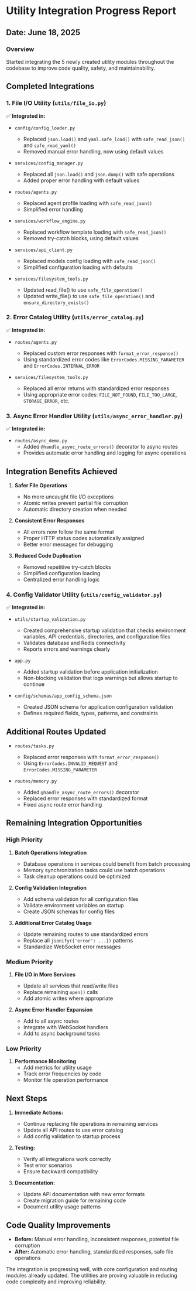 # Utility Integration Progress Report

## Date: June 18, 2025

### Overview
Started integrating the 5 newly created utility modules throughout the codebase to improve code quality, safety, and maintainability.

## Completed Integrations

### 1. File I/O Utility (`utils/file_io.py`)
✅ **Integrated in:**
- `config/config_loader.py`
  - Replaced `json.load()` and `yaml.safe_load()` with `safe_read_json()` and `safe_read_yaml()`
  - Removed manual error handling, now using default values
  
- `services/config_manager.py`
  - Replaced all `json.load()` and `json.dump()` with safe operations
  - Added proper error handling with default values
  
- `routes/agents.py`
  - Replaced agent profile loading with `safe_read_json()`
  - Simplified error handling

- `services/workflow_engine.py`
  - Replaced workflow template loading with `safe_read_json()`
  - Removed try-catch blocks, using default values

- `services/api_client.py`
  - Replaced models config loading with `safe_read_json()`
  - Simplified configuration loading with defaults

- `services/filesystem_tools.py`
  - Updated read_file() to use `safe_file_operation()`
  - Updated write_file() to use `safe_file_operation()` and `ensure_directory_exists()`

### 2. Error Catalog Utility (`utils/error_catalog.py`)
✅ **Integrated in:**
- `routes/agents.py`
  - Replaced custom error responses with `format_error_response()`
  - Using standardized error codes like `ErrorCodes.MISSING_PARAMETER` and `ErrorCodes.INTERNAL_ERROR`
  
- `services/filesystem_tools.py`
  - Replaced all error returns with standardized error responses
  - Using appropriate error codes: `FILE_NOT_FOUND`, `FILE_TOO_LARGE`, `STORAGE_ERROR`, etc.

### 3. Async Error Handler Utility (`utils/async_error_handler.py`)
✅ **Integrated in:**
- `routes/async_demo.py`
  - Added `@handle_async_route_errors()` decorator to async routes
  - Provides automatic error handling and logging for async operations

## Integration Benefits Achieved

1. **Safer File Operations**
   - No more uncaught file I/O exceptions
   - Atomic writes prevent partial file corruption
   - Automatic directory creation when needed

2. **Consistent Error Responses**
   - All errors now follow the same format
   - Proper HTTP status codes automatically assigned
   - Better error messages for debugging

3. **Reduced Code Duplication**
   - Removed repetitive try-catch blocks
   - Simplified configuration loading
   - Centralized error handling logic

### 4. Config Validator Utility (`utils/config_validator.py`)
✅ **Integrated in:**
- `utils/startup_validation.py`
  - Created comprehensive startup validation that checks environment variables, API credentials, directories, and configuration files
  - Validates database and Redis connectivity
  - Reports errors and warnings clearly
  
- `app.py`
  - Added startup validation before application initialization
  - Non-blocking validation that logs warnings but allows startup to continue

- `config/schemas/app_config_schema.json`
  - Created JSON schema for application configuration validation
  - Defines required fields, types, patterns, and constraints

## Additional Routes Updated

- `routes/tasks.py`
  - Replaced error responses with `format_error_response()`
  - Using `ErrorCodes.INVALID_REQUEST` and `ErrorCodes.MISSING_PARAMETER`

- `routes/memory.py`
  - Added `@handle_async_route_errors()` decorator
  - Replaced error responses with standardized format
  - Fixed async route error handling

## Remaining Integration Opportunities

### High Priority
1. **Batch Operations Integration**
   - Database operations in services could benefit from batch processing
   - Memory synchronization tasks could use batch operations
   - Task cleanup operations could be optimized

2. **Config Validation Integration**
   - Add schema validation for all configuration files
   - Validate environment variables on startup
   - Create JSON schemas for config files

3. **Additional Error Catalog Usage**
   - Update remaining routes to use standardized errors
   - Replace all `jsonify({'error': ...})` patterns
   - Standardize WebSocket error messages

### Medium Priority
1. **File I/O in More Services**
   - Update all services that read/write files
   - Replace remaining `open()` calls
   - Add atomic writes where appropriate

2. **Async Error Handler Expansion**
   - Add to all async routes
   - Integrate with WebSocket handlers
   - Add to async background tasks

### Low Priority
1. **Performance Monitoring**
   - Add metrics for utility usage
   - Track error frequencies by code
   - Monitor file operation performance

## Next Steps

1. **Immediate Actions:**
   - Continue replacing file operations in remaining services
   - Update all API routes to use error catalog
   - Add config validation to startup process

2. **Testing:**
   - Verify all integrations work correctly
   - Test error scenarios
   - Ensure backward compatibility

3. **Documentation:**
   - Update API documentation with new error formats
   - Create migration guide for remaining code
   - Document utility usage patterns

## Code Quality Improvements

- **Before:** Manual error handling, inconsistent responses, potential file corruption
- **After:** Automatic error handling, standardized responses, safe file operations

The integration is progressing well, with core configuration and routing modules already updated. The utilities are proving valuable in reducing code complexity and improving reliability.
